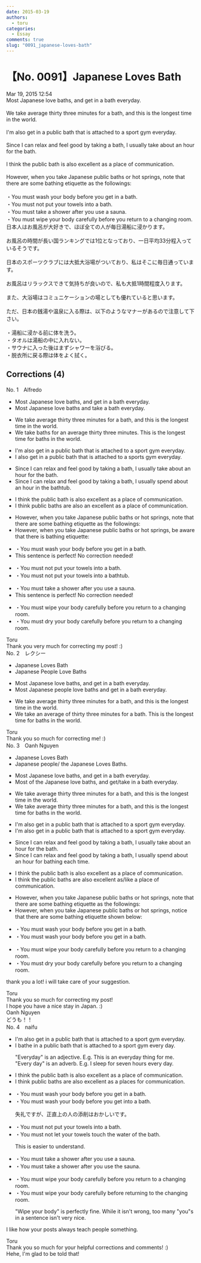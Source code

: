 ```yaml
---
date: 2015-03-19
authors:
  - toru
categories:
  - Essay
comments: true
slug: "0091_japanese-loves-bath"
---
```


# 【No. 0091】Japanese Loves Bath
<div class="date">Mar 19, 2015 12:54</div>
<div id="post"><div id="body_show_ori">
Most Japanese love baths, and get in a bath everyday.<br/><br/>We take average thirty three minutes for a bath, and this is the longest time in the world.<br/><br/>I'm also get in a public bath that is attached to a sport gym everyday.<br/><br/>Since I can relax and feel good by taking a bath, I usually take about an hour for the bath.<br/><br/>I think the public bath is also excellent as a place of communication.<br/><br/>However, when you take Japanese public baths or hot springs, note that there are some bathing etiquette as the followings:<br/><br/>・You must wash your body before you get in a bath.<br/>・You must not put your towels into a bath.<br/>・You must take a shower after you use a sauna.<br/>・You must wipe your body carefully before you return to a changing room.
</div></div>

<!-- more -->

<div id="post_ja"><div id="body_show_mo">
日本人はお風呂が大好きで、ほぼ全ての人が毎日湯船に浸かります。<br/><br/>お風呂の時間が長い国ランキングでは1位となっており、一日平均33分程入っているそうです。<br/><br/>日本のスポーツクラブには大抵大浴場がついており、私はそこに毎日通っています。<br/><br/>お風呂はリラックスできて気持ちが良いので、私も大抵1時間程度入ります。<br/><br/>また、大浴場はコミュニケーションの場としても優れていると思います。<br/><br/>ただ、日本の銭湯や温泉に入る際は、以下のようなマナーがあるので注意して下さい。<br/><br/>・湯船に浸かる前に体を洗う。<br/>・タオルは湯船の中に入れない。<br/>・サウナに入った後はまずシャワーを浴びる。<br/>・脱衣所に戻る際は体をよく拭く。
</div></div>

## Corrections (4)
<div id="block"><div class="first_name"> No. 1　<span class="just_name">Alfredo</span></div><div id="block2">
<ul class="correction_field">
<li class="incorrect">Most Japanese love baths, and get in a bath everyday.</li>
<li class="corrected correct">
Most Japanese love baths and take a bath everyday.
</li>
</ul>
<ul class="correction_field">
<li class="incorrect">We take average thirty three minutes for a bath, and this is the longest time in the world.</li>
<li class="corrected correct">
We take baths for an average thirty three minutes. This is the longest time for baths in the world.
</li>
</ul>
<ul class="correction_field">
<li class="incorrect">I'm also get in a public bath that is attached to a sport gym everyday.</li>
<li class="corrected correct">
I also get in a public bath that is attached to a sports gym everyday.
</li>
</ul>
<ul class="correction_field">
<li class="incorrect">Since I can relax and feel good by taking a bath, I usually take about an hour for the bath.</li>
<li class="corrected correct">
Since I can relax and feel good by taking a bath, I usually spend about an hour in the bathtub.
</li>
</ul>
<ul class="correction_field">
<li class="incorrect">I think the public bath is also excellent as a place of communication.</li>
<li class="corrected correct">
I think public baths are also an excellent as a place of communication.
</li>
</ul>
<ul class="correction_field">
<li class="incorrect">However, when you take Japanese public baths or hot springs, note that there are some bathing etiquette as the followings:</li>
<li class="corrected correct">
However, when you take Japanese public baths or hot springs, be aware that there is bathing etiquette:
</li>
</ul>
<ul class="correction_field">
<li class="incorrect">・You must wash your body before you get in a bath.</li>
<li class="corrected perfect">This sentence is perfect! No correction needed!</li>
</ul>
<ul class="correction_field">
<li class="incorrect">・You must not put your towels into a bath.</li>
<li class="corrected correct">
・You must not put your towels into a bathtub.
</li>
</ul>
<ul class="correction_field">
<li class="incorrect">・You must take a shower after you use a sauna.</li>
<li class="corrected perfect">This sentence is perfect! No correction needed!</li>
</ul>
<ul class="correction_field">
<li class="incorrect">・You must wipe your body carefully before you return to a changing room.</li>
<li class="corrected correct">
・You must dry your body carefully before you return to a changing room.
</li>
</ul>
</div><div class="name"><span class="just_name">Toru</span><br>
Thank you very much for correcting my post! :)
</div>
</div>
<div id="block"><div class="first_name"> No. 2　<span class="just_name">レクシー</span></div><div id="block2">
<ul class="correction_field">
<li class="incorrect">Japanese Loves Bath</li>
<li class="corrected correct">
Japanese <span class="f_red">People </span>Love Bath<span class="f_red">s</span>
</li>
</ul>
<ul class="correction_field">
<li class="incorrect">Most Japanese love baths, and get in a bath everyday.</li>
<li class="corrected correct">
Most Japanese <span class="f_red">people </span>love baths and get in a bath everyday.
</li>
</ul>
<ul class="correction_field">
<li class="incorrect">We take average thirty three minutes for a bath, and this is the longest time in the world.</li>
<li class="corrected correct">
We take <span class="f_red">an </span>average <span class="f_red">of </span>thirty three minutes for a bath. <span class="f_red">T</span>his is the longest time <span class="f_red">for baths</span> in the world.
</li>
</ul>
</div><div class="name"><span class="just_name">Toru</span><br>
Thank you so much for correcting me! :)
</div>
</div>
<div id="block"><div class="first_name"> No. 3　<span class="just_name">Oanh Nguyen</span></div><div id="block2">
<ul class="correction_field">
<li class="incorrect">Japanese Loves Bath</li>
<li class="corrected correct">
Japanese <span class="f_red">people/ the Japanese</span> Love<span class="sline">s</span> Bath<span class="f_red">s.</span>
</li>
</ul>
<ul class="correction_field">
<li class="incorrect">Most Japanese love baths, and get in a bath everyday.</li>
<li class="corrected correct">
Most <span class="f_red">of</span> <span class="f_red">the </span>Japanese love baths, and get/<span class="f_red">take</span> <span class="sline">in</span> a bath everyday.
</li>
</ul>
<ul class="correction_field">
<li class="incorrect">We take average thirty three minutes for a bath, and this is the longest time in the world.</li>
<li class="corrected correct">
We take average thirty three minutes for a bath, and this is the longest time<span class="f_red"> for baths</span> in the world.
</li>
</ul>
<ul class="correction_field">
<li class="incorrect">I'm also get in a public bath that is attached to a sport gym everyday.</li>
<li class="corrected correct">
I<span class="sline">'m</span> also get <span class="sline">in</span> a public bath that is attached to a sport gym everyday.
</li>
</ul>
<ul class="correction_field">
<li class="incorrect">Since I can relax and feel good by taking a bath, I usually take about an hour for the bath.</li>
<li class="corrected correct">
Since I can relax and feel good by taking a bath, I usually <span class="f_red">spend</span> about an hour for <span class="f_red">bathing each time.</span>
</li>
</ul>
<ul class="correction_field">
<li class="incorrect">I think the public bath is also excellent as a place of communication.</li>
<li class="corrected correct">
I think the public bath<span class="f_red">s are</span> also<span class="f_red"> </span>excellent as/<span class="f_red">like</span> a place of communication.
</li>
</ul>
<ul class="correction_field">
<li class="incorrect">However, when you take Japanese public baths or hot springs, note that there are some bathing etiquette as the followings:</li>
<li class="corrected correct">
However, when you take Japanese public baths or hot springs, not<span class="f_red">ice</span> <span class="sline">that there are</span> some bathing etiquette <span class="f_red">shown below:</span>
</li>
</ul>
<ul class="correction_field">
<li class="incorrect">・You must wash your body before you get in a bath.</li>
<li class="corrected correct">
・You must wash your body before you get <span class="sline">in</span> a bath.
</li>
</ul>
<ul class="correction_field">
<li class="incorrect">・You must wipe your body carefully before you return to a changing room.</li>
<li class="corrected correct">
・You must <span class="f_red">dry</span> your body carefully before you return to a changing room.
</li>
</ul>
<p class="comment_small">
 thank you a lot! i will take care of your suggestion.
</p>

</div><div class="name"><span class="just_name">Toru</span><br>
Thank you so much for correcting my post!<br/>I hope you have a nice stay in Japan. :)
</div>
<div class="name"><span class="just_name">Oanh Nguyen</span><br>
どうも！！
</div>
</div>
<div id="block"><div class="first_name"> No. 4　<span class="just_name">naifu</span></div><div id="block2">
<ul class="correction_field">
<li class="incorrect">I'm also get in a public bath that is attached to a sport gym everyday.</li>
<li class="corrected correct">
I bathe in a public bath that is attached to a sport gym every day.
<p class="correction_comment">"Everyday" is an adjective. E.g. This is an everyday thing for me.<br/>"Every day" is an adverb. E.g. I sleep for seven hours every day.</p>
</li>
</ul>
<ul class="correction_field">
<li class="incorrect">I think the public bath is also excellent as a place of communication.</li>
<li class="corrected correct">
I think public baths are also excellent <span class="sline">as a </span>place<span class="f_blue">s</span> <span class="f_blue">for</span> communication.
</li>
</ul>
<ul class="correction_field">
<li class="incorrect">・You must wash your body before you get in a bath.</li>
<li class="corrected correct">
・You must wash your body before you get in<span class="f_blue">to</span> a bath.
<p class="correction_comment">失礼ですが、正直上の人の添削はおかしいです。</p>
</li>
</ul>
<ul class="correction_field">
<li class="incorrect">・You must not put your towels into a bath.</li>
<li class="corrected correct">
・You must not <span class="f_blue">let</span> your towels <span class="f_blue">touch the water of the</span> bath.
<p class="correction_comment">This is easier to understand.</p>
</li>
</ul>
<ul class="correction_field">
<li class="incorrect">・You must take a shower after you use a sauna.</li>
<li class="corrected correct">
・You must take a shower after you use <span class="f_blue">the</span> sauna.
</li>
</ul>
<ul class="correction_field">
<li class="incorrect">・You must wipe your body carefully before you return to a changing room.</li>
<li class="corrected correct">
・You must wipe your body carefully before <span class="f_blue">returning</span> to <span class="f_blue">the</span> changing room.
<p class="correction_comment">"Wipe your body" is perfectly fine. While it isn't wrong, too many "you"s in a sentence isn't very nice.</p>
</li>
</ul>
<p class="comment_small">
 I like how your posts always teach people something.
</p>

</div><div class="name"><span class="just_name">Toru</span><br>
Thank you so much for your helpful corrections and comments! :)<br/>Hehe, I'm glad to be told that!
</div>
</div>
